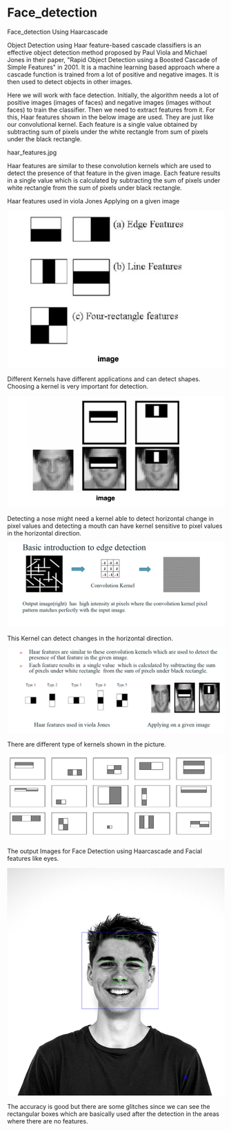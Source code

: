 # Face_detection
Face_detection Using Haarcascade


Object Detection using Haar feature-based cascade classifiers is an effective object detection method proposed by Paul Viola and Michael Jones in their paper, "Rapid Object Detection using a Boosted Cascade of Simple Features" in 2001. It is a machine learning based approach where a cascade function is trained from a lot of positive and negative images. It is then used to detect objects in other images.

Here we will work with face detection. Initially, the algorithm needs a lot of positive images (images of faces) and negative images (images without faces) to train the classifier. Then we need to extract features from it. For this, Haar features shown in the below image are used. They are just like our convolutional kernel. Each feature is a single value obtained by subtracting sum of pixels under the white rectangle from sum of pixels under the black rectangle.

haar_features.jpg


Haar features are similar to these convolution kernels which are used to detect the presence of that feature in the given image.
Each feature results in a single value which is calculated by subtracting the sum of pixels under white rectangle from the sum of pixels under black rectangle.

Haar features used in viola Jones Applying on a given image

![](Images/1.png)


Different Kernels have different applications and can detect shapes. Choosing a kernel is very important for detection. 

![](Images/2.png)

Detecting a nose might need a kernel able to detect horizontal change in pixel values and detecting a mouth can have kernel sensitive to pixel values in the horizontal direction. 

![](Images/3.png)


This Kernel can detect changes in the horizontal direction.

![](Images/4.png)


There are different type of kernels shown in the picture.

![](Images/5.png)


The output Images for Face Detection using Haarcascade and Facial features like eyes. 

![](Images/output1.jpg)

The accuracy is good but there are some glitches since we can see the rectangular boxes which are basically used after the detection in the areas where there are no features.
